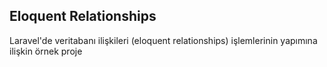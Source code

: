 ## Eloquent Relationships

Laravel'de veritabanı ilişkileri (eloquent relationships) işlemlerinin yapımına ilişkin örnek proje
